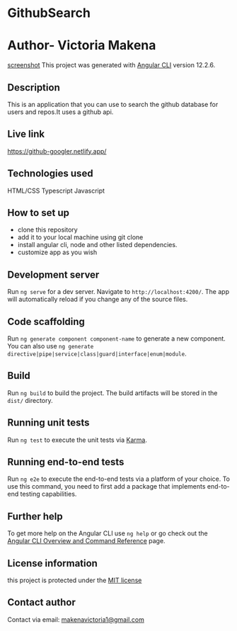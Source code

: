 # GithubSearch

# Author- Victoria Makena

[screenshot](src/assets/images/Screenshot_2022-04-19_09-42-07.png)
This project was generated with [Angular CLI](https://github.com/angular/angular-cli) version 12.2.6.

## Description
This is an application that you can use to search the github database for users and repos.It uses a github api.

## Live link
https://github-googler.netlify.app/

## Technologies used
HTML/CSS
Typescript
Javascript

## How to set up
* clone this repository
* add it to your local machine using git clone <repo address>
* install angular cli, node and other listed dependencies.
* customize app as you wish

## Development server

Run `ng serve` for a dev server. Navigate to `http://localhost:4200/`. The app will automatically reload if you change any of the source files.

## Code scaffolding

Run `ng generate component component-name` to generate a new component. You can also use `ng generate directive|pipe|service|class|guard|interface|enum|module`.

## Build

Run `ng build` to build the project. The build artifacts will be stored in the `dist/` directory.

## Running unit tests

Run `ng test` to execute the unit tests via [Karma](https://karma-runner.github.io).

## Running end-to-end tests

Run `ng e2e` to execute the end-to-end tests via a platform of your choice. To use this command, you need to first add a package that implements end-to-end testing capabilities.

## Further help

To get more help on the Angular CLI use `ng help` or go check out the [Angular CLI Overview and Command Reference](https://angular.io/cli) page.
  
  ## License information
this project is protected under the [MIT license](license)

## Contact author
Contact via email: makenavictoria1@gmail.com
